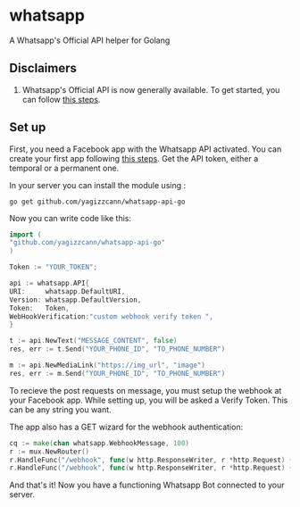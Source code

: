 # whatsapp
A Whatsapp's Official API helper for Golang

## Disclaimers

1. Whatsapp's Official API is now generally available.
   To get started, you can follow [this steps](https://developers.facebook.com/docs/whatsapp/getting-started/signing-up).



## Set up

First, you need a Facebook app with the Whatsapp API activated.
You can create your first app following [this steps](https://developers.facebook.com/docs/whatsapp/getting-started/signing-up).
Get the API token, either a temporal or a permanent one.

In your server you can install the module using :

```
go get github.com/yagizzcann/whatsapp-api-go
```

Now you can write code like this:

```go
import (
"github.com/yagizzcann/whatsapp-api-go"
)

Token := "YOUR_TOKEN";

api := whatsapp.API{
URI:     whatsapp.DefaultURI,
Version: whatsapp.DefaultVersion,
Token:   Token,
WebHookVerification:"custom webhook verify token ",
}

t := api.NewText("MESSAGE_CONTENT", false)
res, err := t.Send("YOUR_PHONE_ID", "TO_PHONE_NUMBER")

m := api.NewMediaLink("https://img_url", "image")
res, err := m.Send("YOUR_PHONE_ID", "TO_PHONE_NUMBER")


```

To recieve the post requests on message, you must setup the webhook at your Facebook app.
While setting up, you will be asked a Verify Token. This can be any string you want.

The app also has a GET wizard for the webhook authentication:

```go
cq := make(chan whatsapp.WebhookMessage, 100)
r := mux.NewRouter()
r.HandleFunc("/webhook", func(w http.ResponseWriter, r *http.Request) { whatsapp.WebhookVerificationHandler(w, r, cq) }).Methods("GET")
r.HandleFunc("/webhook", func(w http.ResponseWriter, r *http.Request) { whatsapp.WebhookEventHandler(w, r, cq) }).Methods("POST")
```


And that's it! Now you have a functioning Whatsapp Bot connected to your server.


